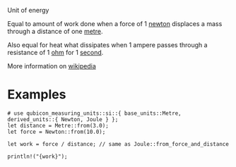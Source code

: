 Unit of energy

Equal to amount of work done when a force of 1 [newton](crate::si::derived_units::Newton)
displaces a mass through a distance of one [metre](crate::si::base_units::Metre).

Also equal for heat what dissipates when 1 ampere passes through a resistance
of 1 [ohm](crate::si::derived_units::Ohm) for 1 [second](crate::si::base_units::Second).

More information on [wikipedia](https://en.wikipedia.org/wiki/Joule)

# Examples
```
# use qubicon_measuring_units::si::{ base_units::Metre, derived_units::{ Newton, Joule } };
let distance = Metre::from(3.0);
let force = Newton::from(10.0);

let work = force / distance; // same as Joule::from_force_and_distance

println!("{work}");
```